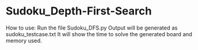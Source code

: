 # Sudoku_Depth-First-Search
How to use:
Run the file Sudoku_DFS.py
Output will be generated as sudoku_testcase.txt
It will show the time to solve the generated board and memory used.

